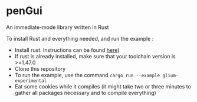 # penGui

An immediate-mode library written in Rust

To install Rust and everything needed, and run the example :

- Install rust. Instructions can be found [here](https://www.rust-lang.org/tools/install))
- If rust is already installed, make sure that your toolchain version is >=1.47.0
- Clone this repository
- To run the example, use the command `cargo run --example glium-experimental`
- Eat some cookies while it compiles (it might take two or three minutes to gather all packages necessary and to compile everything)